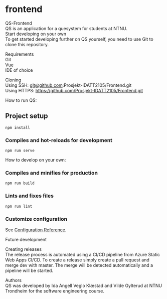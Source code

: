# frontend
QS-Frontend
<br/>
QS is an application for a quesystem for students at NTNU.
<br/>
Start developing on your own
<br/>
To get started developing further on QS yourself, you need to use Git to clone this repository.

Requirements
<br/>
Git
<br/>
Vue
<br/>
IDE of choice


Cloning
<br/>
Using SSH: git@github.com:Prosjekt-IDATT2105/Frontend.git
<br/>
Using HTTPS: https://github.com/Prosjekt-IDATT2105/Frontend.git

How to run QS:
## Project setup
```
npm install
```

### Compiles and hot-reloads for development
```
npm run serve
```

How to develop on your own: 
### Compiles and minifies for production
```
npm run build
```

### Lints and fixes files
```
npm run lint
```

### Customize configuration
See [Configuration Reference](https://cli.vuejs.org/config/).


Future development



Creating releases
<br/>
The release process is automated using a CI/CD pipeline from Azure Static Web Apps CI/CD. To create a release simply create a pull request and merge dev with master. The merge will be detected automatically and a pipeline will be started.

Authors
<br/>
QS was developed by Ida Angell Veglo Klæstad and Vilde Gylterud at NTNU Trondheim for the software engineering course.